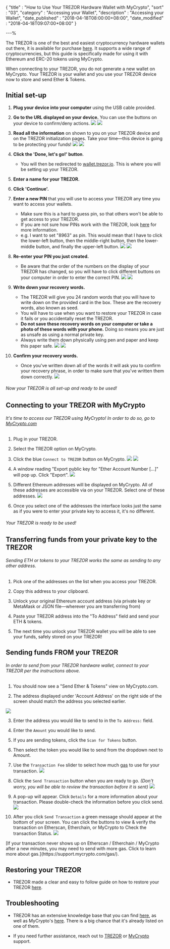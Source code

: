 {
"title"       : "How to Use Your TREZOR Hardware Wallet with MyCrypto",
"sort"        : "03",
"category"    : "Accessing your Wallet",
"description"    : "Accessing your Wallet",
"date_published" : "2018-04-18T08:00:00+08:00",
"date_modified"  : "2018-04-18T09:07:00+08:00"
}

---%



The TREZOR is one of the best and easiest cryptocurrency hardware wallets out there, it is available for purchase [here](https://shop.trezor.io/?offer_id=10&aff_id=1735). It supports a wide range of cryptocurrencies, but this guide is specifically made for using it with Ethereum and ERC-20 tokens using MyCrypto.

<div class="alert alert-info">
  When connecting to your TREZOR, you do not generate a new wallet on MyCrypto. Your TREZOR is your wallet and you use your TREZOR device now to store and send Ether & Tokens.
</div>


##  Initial set-up

1. **Plug your device into your computer** using the USB cable provided.

2. **Go to the URL displayed on your device.** You can use the buttons on your device to confirm/deny actions. ![](https://i.imgur.com/3krRHps.jpg) ![](https://i.imgur.com/nFt5R6p.jpg)

3. **Read all the information** on shown to you on your TREZOR device and on the TREZOR initialization pages. Take your time—this device is going to be protecting your funds! ![](https://i.imgur.com/9XgRqKi.jpg) ![](https://i.imgur.com/WKuHHe3.jpg)

4. **Click the 'Done, let's go!' button**.
    * You will then be redirected to [wallet.trezor.io](https://wallet.trezor.io/). This is where you will be setting up your TREZOR.

5. **Enter a name for your TREZOR.**

6. **Click 'Continue'.**

7. **Enter a new PIN** that you will use to access your TREZOR any time you want to access your wallets.
    *  Make sure this is a hard to guess pin, so that others won't be able to get access to your TREZOR.
    *  If you are not sure how PINs work with the TREZOR, look [here](http://doc.satoshilabs.com/trezor-user/enteringyourpin.html) for more information.
    *  e.g. I want to set "8963" as pin. This would mean that I have to click the lower-left button, then the middle-right button, then the lower-middle button, and finally the upper-left button. ![](https://i.imgur.com/A6zBzI3.jpg) ![](https://i.imgur.com/CJERk10.jpg)

8. **Re-enter your PIN you just created.**
    *  Be aware that the order of the numbers on the display of your TREZOR has changed, so you will have to click different buttons on your computer in order to enter the correct PIN. ![](https://i.imgur.com/jCWKVML.jpg) ![](https://i.imgur.com/zvs3p8A.jpg)

9. **Write down your recovery words.**
    *  The TREZOR will give you 24 random words that you will have to write down on the provided card in the box. These are the recovery words, also known as seed.
    *  You will have to use when you want to restore your TREZOR in case it fails or you accidentally reset the TREZOR.
    *  **Do not save these recovery words on your computer or take a photo of these words with your phone.** Doing so means you are just as unsafe as using a normal private key.
    *  Always write them down physically using pen and paper and keep this paper safe. ![](https://i.imgur.com/27wfOOI.jpg) ![](https://i.imgur.com/DnPRxNY.jpg)

10. **Confirm your recovery words.**
    *  Once you've written down all of the words it will ask you to confirm your recovery phrase, in order to make sure that you've written them down correctly. ![](https://i.imgur.com/VwxBKXC.jpg)

###### Now your TREZOR is all set-up and ready to be used!




## Connecting to your TREZOR with MyCrypto

###### It's time to access our TREZOR using MyCrypto! In order to do so, go to [MyCrypto.com](https://mycrypto.com/)

1. Plug in your TREZOR.

2. Select the TREZOR option on MyCrypto.

3. Click the blue `Connect to TREZOR` button on MyCrypto. ![](https://i.imgur.com/sbtmPkz.png) ![](https://i.imgur.com/0DYJzXJ.png)

4. A window reading "Export public key for "Ether Account Number [...]" will pop up. Click "Export". ![](https://i.imgur.com/pGcr5Vx.png)

5. Different Ethereum addresses will be displayed on MyCrypto. All of these addresses are accessible via on your TREZOR. Select one of these addresses. ![](https://i.imgur.com/d9ekI6V.png)

6. Once you select one of the addresses the interface looks just the same as if you were to enter your private key to access it, it's no different.

###### Your TREZOR is ready to be used!



## Transferring funds from your private key to the TREZOR

###### Sending ETH or tokens to your TREZOR works the same as sending to any other address.

1. Pick one of the addresses on the list when you access your TREZOR.

2. Copy this address to your clipboard.

3. Unlock your original Ethereum account address (via private key or MetaMask or JSON file—wherever you are transferring from)

4. Paste your TREZOR address into the "To Address" field and send your ETH & tokens.

5. The next time you unlock your TREZOR wallet you will be able to see your funds, safely stored on your TREZOR!




## Sending funds FROM your TREZOR

###### In order to send from your TREZOR hardware wallet, connect to your TREZOR per the instructions above.

1. You should now see a "Send Ether & Tokens" view on MyCrypto.com.

2. The address displayed under 'Account Address' on the right side of the screen should match the address you selected earlier.

![](https://i.imgur.com/6TMYHBC.png)

3. Enter the address you would like to send to in the `To Address:` field.

4. Enter the `Amount` you would like to send.

5. If you are sending tokens, click the `Scan for Tokens` button.

6. Then select the token you would like to send from the dropdown next to Amount.

7. Use the `Transaction Fee` slider to select how much [gas](https://support.mycrypto.com/gas/what-is-gas-ethereum.html) to use for your transaction. ![](https://i.imgur.com/KteZ6QV.png)

8. Click the `Send Transaction` button when you are ready to go. *(Don't worry, you will be able to review the transaction before it is sent)* ![](https://i.imgur.com/ehmhdcG.png)

9. A pop-up will appear. Click `Details` for a more information about your transaction. Please double-check the information before you click send. ![](https://i.imgur.com/0tvFXdy.png)

10. After you click `Send Transaction` a green message should appear at the bottom of your screen. You can click the buttons to view & verify the transaction on Etherscan, Etherchain, or MyCrypto to Check the transaction Status. ![](https://i.imgur.com/VaY7g4h.png)


<div class="alert alert-info">
  [If your transaction never shows up on Etherscan / Etherchain / MyCrypto after a new minutes, you may need to send with more gas. Click to learn more about gas.](https://support.mycrypto.com/gas/).
</div>





## Restoring your TREZOR

*  TREZOR made a clear and easy to follow guide on how to restore your TREZOR [here](https://doc.satoshilabs.com/trezor-user/recovery.html).




## Troubleshooting

*  TREZOR has an extensive knowledge base that you can find [here](https://trezor.io/support/), as well as MyCrypto's [here](https://support.mycrypto.com/). There is a big chance that it's already listed on one of them.

*  If you need further assistance, reach out to [TREZOR](https://satoshilabs.kayako.com/conversation/new/2) or [MyCrypto](https://support.mycrypto.com/) support.
